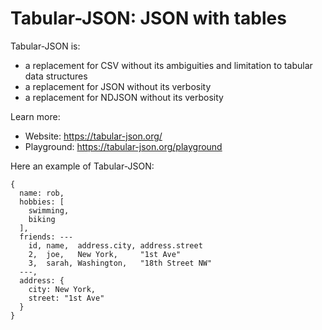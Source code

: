 # Tabular-JSON: JSON with tables

Tabular-JSON is:

- a replacement for CSV without its ambiguities and limitation to tabular data structures
- a replacement for JSON without its verbosity
- a replacement for NDJSON without its verbosity

Learn more:

- Website: https://tabular-json.org/
- Playground: https://tabular-json.org/playground

Here an example of Tabular-JSON:

```
{
  name: rob,
  hobbies: [
    swimming,
    biking
  ],
  friends: ---
    id, name,  address.city, address.street
    2,  joe,   New York,     "1st Ave"
    3,  sarah, Washington,   "18th Street NW"
  ---,
  address: {
    city: New York,
    street: "1st Ave"
  }
}
```
